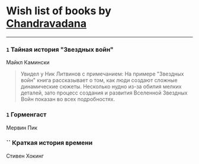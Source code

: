 # Wish list of books by [Chandravadana](https://plus.google.com/105866022348292919948)
---

### `1` Тайная история "Звездных войн"
Майкл Камински
> Увидел у Ник Литвинов с примечанием: На примере "Звездных войн" книга рассказывает о том, как люди создают сложные динамические сюжеты. Несколько нудно из-за обилия мелких деталей, зато процесс создания и развития Вселенной Звездных Войн показан во всех подробностях.

### `1` Горменгаст
Мервин Пик

### `` Краткая история времени
Стивен Хокинг

